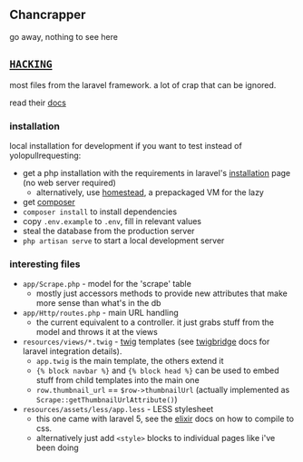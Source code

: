 ## Chancrapper

go away, nothing to see here

## [`HACKING`][hacking]

most files from the laravel framework. a lot of crap that can be ignored.

read their [docs][]

### installation

local installation for development if you want to test instead of
yolopullrequesting:

* get a php installation with the requirements in laravel's [installation][]
  page (no web server required)
    * alternatively, use [homestead][], a prepackaged VM for the lazy
* get [composer][]
* `composer install` to install dependencies
* copy `.env.example` to `.env`, fill in relevant values
* steal the database from the production server
* `php artisan serve` to start a local development server

### interesting files

* `app/Scrape.php` - model for the 'scrape' table
    * mostly just accessors methods to provide new attributes that make more
      sense than what's in the db
* `app/Http/routes.php` - main URL handling
    * the current equivalent to a controller. it just grabs stuff from the
      model and throws it at the views
* `resources/views/*.twig` - [twig][] templates (see [twigbridge][] docs for
  laravel integration details).
    * `app.twig` is the main template, the others extend it
    * `{% block navbar %}` and `{% block head %}` can be used to embed stuff
      from child templates into the main one
    * `row.thumbnail_url` == `$row->thumbnailUrl` (actually implemented as
      `Scrape::getThumbnailUrlAttribute()`)
* `resources/assets/less/app.less` - LESS stylesheet
    * this one came with laravel 5, see the [elixir][] docs on how to compile
      to css.
    * alternatively just add `<style>` blocks to individual pages like i've
      been doing

[hacking]: https://www.youtube.com/watch?v=5CoaTHGZ6bo
[docs]: http://laravel.com/docs/5.0
[installation]: http://laravel.com/docs/5.0/installation
[homestead]: http://laravel.com/docs/5.0/homestead
[composer]: https://getcomposer.org/
[elixir]: http://laravel.com/docs/5.0/elixir
[twig]: http://twig.sensiolabs.org/
[twigbridge]: https://github.com/rcrowe/TwigBridge
